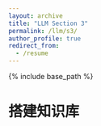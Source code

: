 ```yaml
---
layout: archive
title: "LLM Section 3"
permalink: /llm/s3/
author_profile: true
redirect_from:
  - /resume
---
```


{% include base_path %}

# 搭建知识库
